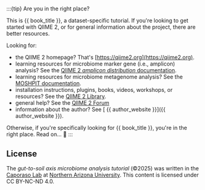 #

:::{tip} Are you in the right place?

This is {{ book_title }}, a dataset-specific tutorial.
If you're looking to get started with QIIME 2, or for general information about the project, there are better resources.

Looking for:
- the QIIME 2 homepage? That's [https://qiime2.org](https://qiime2.org).
- learning resources for microbiome marker gene (i.e., amplicon) analysis? See the [QIIME 2 *amplicon distribution* documentation](https://amplicon-docs.readthedocs.io).
- learning resources for microbiome metagenome analysis? See the [MOSHPIT documentation](https://moshpit.readthedocs.io).
- installation instructions, plugins, books, videos, workshops, or resources? See the [QIIME 2 Library](https://library.qiime2.org).
- general help? See the [QIIME 2 Forum](https://forum.qiime2.org)
- information about the author? See [ {{ author_website }}]({{ author_website }}).

Otherwise, if you're specifically looking for {{ book_title }}, you're in the right place.
Read on...
📖
:::

## License

The *gut-to-soil axis microbiome analysis tutorial* (©2025) was written in the [Caporaso Lab](https://cap-lab.bio) at [Northern Arizona University](https://nau.edu).
This content is licensed under CC BY-NC-ND 4.0.

